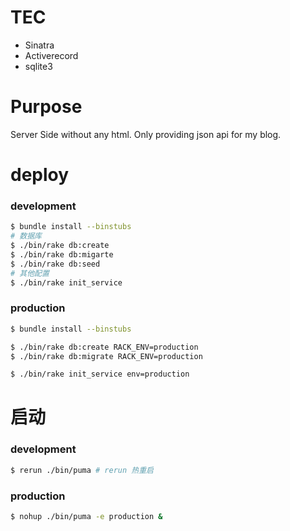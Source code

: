 # TEC

* Sinatra
* Activerecord
* sqlite3

# Purpose

Server Side without any html. Only providing json api for my blog.



# deploy

### development

```bash
$ bundle install --binstubs
# 数据库
$ ./bin/rake db:create 
$ ./bin/rake db:migarte
$ ./bin/rake db:seed
# 其他配置
$ ./bin/rake init_service 
```

### production

```bash
$ bundle install --binstubs

$ ./bin/rake db:create RACK_ENV=production
$ ./bin/rake db:migrate RACK_ENV=production

$ ./bin/rake init_service env=production
```


# 启动

### development

```bash
$ rerun ./bin/puma # rerun 热重启
```

### production

```bash
$ nohup ./bin/puma -e production &
```


